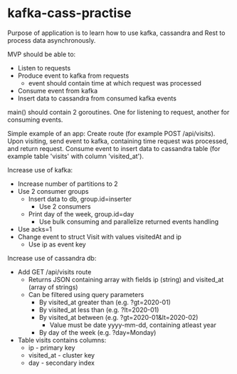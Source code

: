 # kafka-cass-practise

Purpose of application is to learn how to use kafka, cassandra and Rest to process data asynchronously.

MVP should be able to:
* Listen to requests
* Produce event to kafka from requests
	* event should contain time at which request was processed
* Consume event from kafka
* Insert data to cassandra from consumed kafka events

main() should contain 2 goroutines. One for listening to request, another for consuming events.

Simple example of an app:
Create route (for example POST /api/visits). Upon visiting, send event to kafka, containing time request was processed, and return request.
Consume event to insert data to cassandra table (for example table 'visits' with column 'visited_at').

Increase use of kafka:
* Increase number of partitions to 2
* Use 2 consumer groups
	* Insert data to db, group.id=inserter
		* Use 2 consumers
	* Print day of the week, group.id=day
		* Use bulk consuming and parallelize returned events handling
* Use acks=1
* Change event to struct Visit with values visitedAt and ip
	* Use ip as event key

Increase use of cassandra db:
* Add GET /api/visits route
	* Returns JSON containing array with fields ip (string) and visited_at (array of strings)
	* Can be filtered using query parameters
		* By visited_at greater than (e.g. ?gt=2020-01)
		* By visited_at less than (e.g. ?lt=2020-01)
		* By visited_at between (e.g. ?gt=2020-01&lt=2020-02)
			* Value must be date yyyy-mm-dd, containing atleast year
		* By day of the week (e.g. ?day=Monday)
* Table visits contains columns:
	* ip - primary key
	* visited_at - cluster key
	* day - secondary index